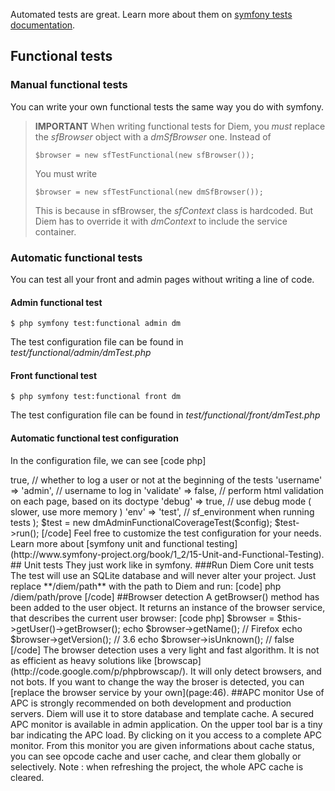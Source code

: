 Automated tests are great. Learn more about them on [symfony tests documentation](http://www.symfony-project.org/book/1_2/15-Unit-and-Functional-Testing).

## Functional tests

### Manual functional tests
You can write your own functional tests the same way you do with symfony.

>**IMPORTANT**
>When writing functional tests for Diem, you *must* replace the *sfBrowser* object with a *dmSfBrowser* one.
>Instead of
>~~~
>$browser = new sfTestFunctional(new sfBrowser());
>~~~
>You must write
>~~~
>$browser = new sfTestFunctional(new dmSfBrowser());
>~~~
>This is because in sfBrowser, the _sfContext_ class is hardcoded. But Diem has to override it with _dmContext_ to include the service container.

### Automatic functional tests
You can test all your front and admin pages without writing a line of code.

#### Admin functional test
    $ php symfony test:functional admin dm

The test configuration file can be found in _test/functional/admin/dmTest.php_

#### Front functional test
    $ php symfony test:functional front dm

The test configuration file can be found in _test/functional/front/dmTest.php_

#### Automatic functional test configuration

In the configuration file, we can see
[code php]
<?php
require_once realpath(dirname(__FILE__).'/../../../config/ProjectConfiguration.class.php');
require_once dm::getDir().'/dmCorePlugin/lib/test/dmAdminFunctionalCoverageTest.php';

$config = array(
  'login'     => true,    // whether to log a user or not at the beginning of the tests
  'username'  => 'admin', // username to log in
  'validate'  => false,   // perform html validation on each page, based on its doctype
  'debug'     => true,    // use debug mode ( slower, use more memory )
  'env'       => 'test',  // sf_environment when running tests
);

$test = new dmAdminFunctionalCoverageTest($config);

$test->run();
[/code]
Feel free to customize the test configuration for your needs.

Learn more about [symfony unit and functional testing](http://www.symfony-project.org/book/1_2/15-Unit-and-Functional-Testing).

## Unit tests
They just work like in symfony.

###Run Diem Core unit tests
The test will use an SQLite database and will never alter your project.
Just replace **/diem/path** with the path to Diem and run:
[code]
php /diem/path/prove
[/code]

##Browser detection
A getBrowser() method has been added to the user object. It returns an instance of the browser service, that describes the current user browser:
[code php]
$browser = $this->getUser()->getBrowser();

echo $browser->getName();        // Firefox
echo $browser->getVersion();     // 3.6
echo $browser->isUnknown();      // false
[/code]

The browser detection uses a very light and fast algorithm. It is not as efficient as heavy solutions like [browscap](http://code.google.com/p/phpbrowscap/). It will only detect browsers, and not bots.
If you want to change the way the broser is detected, you can [replace the browser service by your own](page:46).

##APC monitor
Use of APC is strongly recommended on both development and production servers. Diem will use it to store database and template cache.
A secured APC monitor is available in admin application. On the upper tool bar is a tiny bar indicating the APC load. By clicking on it you access to a complete APC monitor. From this monitor you are given informations about cache status, you can see opcode cache and user cache, and clear them globally or selectively.
Note : when refreshing the project, the whole APC cache is cleared.